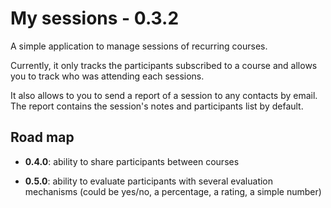 # My sessions - 0.3.2

A simple application to manage sessions of recurring courses.

Currently, it only tracks the participants subscribed to a course and allows you to track who was attending each sessions.

It also allows to you to send a report of a session to any contacts by email. The report contains the session's notes and participants list by default.

## Road map

  - **0.4.0**: ability to share participants between courses

  - **0.5.0**: ability to evaluate participants with several evaluation mechanisms (could be yes/no, a percentage, a rating, a simple number)
